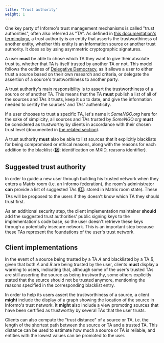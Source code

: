 ```yaml
---
title: "Trust authority"
weight: 1
---
```


One key party of Informo's trust management mechanisms is called "trust authorities", often also referred as "TA". As defined in [this documentation's terminology](/introduction/terminology/#trust-authority-ta), a trust authority is an entity that asserts the trustworthiness of another entity, whether this entity is an information source or another trust authority. It does so by using asymmetric cryptographic signatures.

A user **must** be able to chose which TA they want to give their absolute trust to, whether that TA is itself trusted by another TA or not. This model follows the outlines of [Delegative Democracy](https://en.wikipedia.org/wiki/Delegative*democracy), as it allows a user to either trust a source based on their own research and criteria, or delegate the assertion of a source's trustworthiness to another party.

A trust authority's main responsibility is to assert the trustworthiness of a source or of another TA. This means that the TA **must** publish a list of all of the sources and TAs it trusts, keep it up to date, and give the information needed to certify the sources' and TAs' authenticity.

If a user chooses to trust a specific TA, let's name it *SomeNGO.org* here for the sake of simplicity, all sources and TAs trusted by *SomeNGO.org* **must** be considered as trustworthy by clients in accordance with their chosen trust level (documented in [the related section](/trust-management/trust-level/)).

A trust authority **must** also be able to list sources that it explicitly blacklists for being compromised or ethical reasons, along with the reasons for each addition to the blacklist (2️⃣: identification on MXID, reasons identifier).

## Suggested trust authority

In order to guide a new user through building his trusted network when they enters a Matrix room (i.e. an Informo federation), the room's administrator **can** provide a list of suggested TAs (2️⃣: stored in Matrix room state). These TAs will be proposed to the users if they doesn't know which TA they should trust first.

As an additional security step, the client implementation maintainer **should** add the suggested trust authorities' public signing keys to the implementation's code base, so the user doesn't retrieve these keys through a potentially insecure network. This is an important step because these TAs represent the foundations of the user's trust network.

## Client implementations

In the event of a source being trusted by a TA *A* and blacklisted by a TA *B*, given that both *A* and *B* are being trusted by the user, clients **must** display a warning to users, indicating that, although some of the user's trusted TAs are still asserting the source as being trustworthy, some others explicitly stated that the source should not be trusted anymore, mentioning the reasons specified in the corresponding blacklist entry.

In order to help its users assert the trustworthiness of a source, a client **might** include the display of a graph showing the location of the source in Informo's trust network. It **might** also include a view promoting sources that have been certified as trustworthy by several TAs that the user trusts.

Clients can also compute the "trust distance" of a source or TA, i.e. the length of the shortest path between the source or TA and a trusted TA. This distance can be used to estimate how much a source or TA is reliable, and entities with the lowest values can be promoted to the user.
